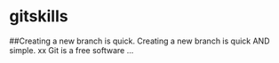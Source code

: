 # gitskills
##Creating a new branch is quick.
Creating a new branch is quick AND simple.
xx
Git is a free software ...

